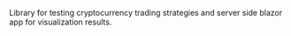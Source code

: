Library for testing cryptocurrency trading strategies and server side blazor app for visualization results.
